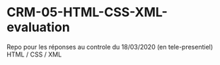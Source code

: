 # CRM-05-HTML-CSS-XML-evaluation
Repo pour les réponses au controle du 18/03/2020 (en tele-presentiel)
HTML / CSS / XML
